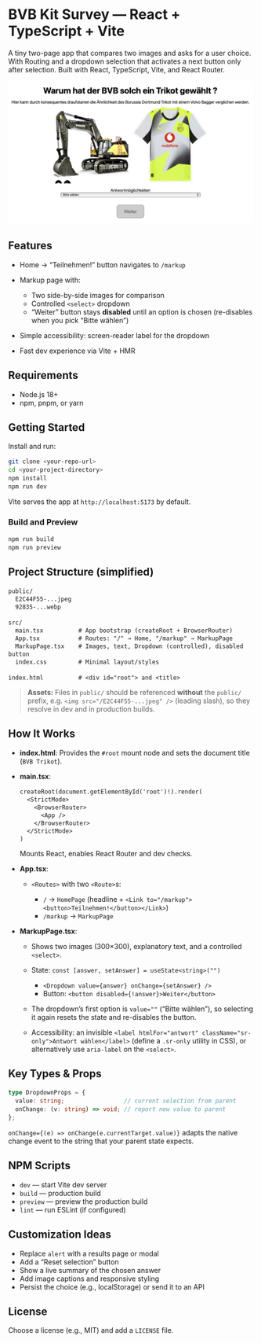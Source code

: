 # BVB Kit Survey — React + TypeScript + Vite

A tiny two-page app that compares two images and asks for a user choice. With Routing and a dropdown selection that activates a next button only after selection.
Built with React, TypeScript, Vite, and React Router.

<img src="Bildschirmfoto 2025-09-18 um 11.26.52.png" alt="alt text" width="500">

## Features

* Home → “Teilnehmen!” button navigates to `/markup`
* Markup page with:

    * Two side-by-side images for comparison
    * Controlled `<select>` dropdown
    * “Weiter” button stays **disabled** until an option is chosen (re-disables when you pick “Bitte wählen”)
* Simple accessibility: screen-reader label for the dropdown
* Fast dev experience via Vite + HMR

## Requirements

* Node.js 18+
* npm, pnpm, or yarn

## Getting Started

Install and run:

```bash
git clone <your-repo-url>
cd <your-project-directory>
npm install
npm run dev
```

Vite serves the app at `http://localhost:5173` by default.

### Build and Preview

```bash
npm run build
npm run preview
```

## Project Structure (simplified)

```
public/
  E2C44F55-...jpeg
  92835-...webp

src/
  main.tsx          # App bootstrap (createRoot + BrowserRouter)
  App.tsx           # Routes: "/" → Home, "/markup" → MarkupPage
  MarkupPage.tsx    # Images, text, Dropdown (controlled), disabled button
  index.css         # Minimal layout/styles

index.html          # <div id="root"> and <title>
```

> **Assets:** Files in `public/` should be referenced **without** the `public/` prefix, e.g.
> `<img src="/E2C44F55-...jpeg" />` (leading slash), so they resolve in dev and in production builds.

## How It Works

* **index.html**: Provides the `#root` mount node and sets the document title (`BVB Trikot`).
* **main.tsx**:

  ```tsx
  createRoot(document.getElementById('root')!).render(
    <StrictMode>
      <BrowserRouter>
        <App />
      </BrowserRouter>
    </StrictMode>
  )
  ```

  Mounts React, enables React Router and dev checks.
* **App.tsx**:

    * `<Routes>` with two `<Route>`s:

        * `/` → `HomePage` (headline + `<Link to="/markup"><button>Teilnehmen!</button></Link>`)
        * `/markup` → `MarkupPage`
* **MarkupPage.tsx**:

    * Shows two images (300×300), explanatory text, and a controlled `<select>`.
    * State: `const [answer, setAnswer] = useState<string>("")`

        * `<Dropdown value={answer} onChange={setAnswer} />`
        * Button: `<button disabled={!answer}>Weiter</button>`
    * The dropdown’s first option is `value=""` (“Bitte wählen”), so selecting it again resets the state and re-disables the button.
    * Accessibility: an invisible `<label htmlFor="antwort" className="sr-only">Antwort wählen</label>` (define a `.sr-only` utility in CSS), or alternatively use `aria-label` on the `<select>`.

## Key Types & Props

```ts
type DropdownProps = {
  value: string;                 // current selection from parent
  onChange: (v: string) => void; // report new value to parent
};
```

`onChange={(e) => onChange(e.currentTarget.value)}` adapts the native change event to the string that your parent state expects.

## NPM Scripts

* `dev` — start Vite dev server
* `build` — production build
* `preview` — preview the production build
* `lint` — run ESLint (if configured)

## Customization Ideas

* Replace `alert` with a results page or modal
* Add a “Reset selection” button
* Show a live summary of the chosen answer
* Add image captions and responsive styling
* Persist the choice (e.g., localStorage) or send it to an API

## License

Choose a license (e.g., MIT) and add a `LICENSE` file.
